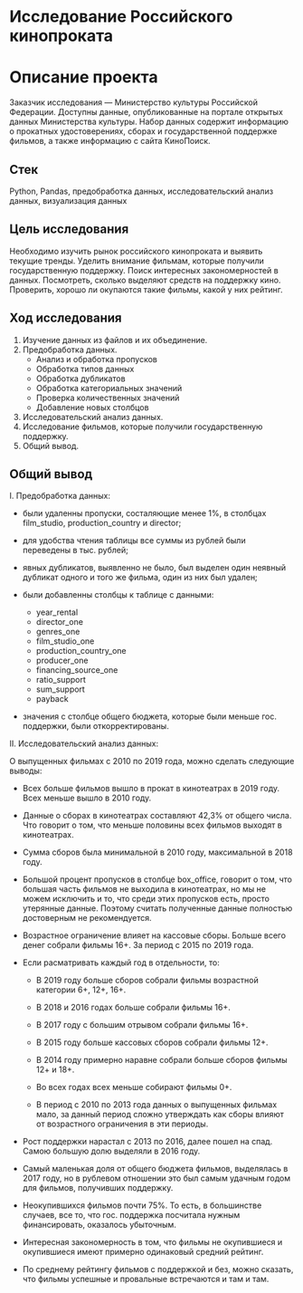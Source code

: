 # Исследование Российского кинопроката

# Описание проекта

Заказчик исследования — Министерство культуры Российской Федерации.
Доступны данные, опубликованные на портале открытых данных Министерства культуры. Набор данных содержит информацию о прокатных удостоверениях, сборах и государственной поддержке фильмов, а также информацию с сайта КиноПоиск.

## Стек
Python, Pandas, предобработка данных, исследовательский анализ данных, визуализация данных

## Цель исследования

Необходимо изучить рынок российского кинопроката и выявить текущие тренды. Уделить внимание фильмам, которые получили государственную поддержку. 
Поиск интересных закономерностей в данных. Посмотреть, сколько выделяют средств на поддержку кино. Проверить, хорошо ли окупаются такие фильмы, какой у них рейтинг.

## Ход исследования

1. Изучение данных из файлов и их объединение.  
2. Предобработка данных.  
    * Анализ и обработка пропусков
    * Обработка типов данных
    * Обработка дубликатов  
    * Обработка категориальных значений
    * Проверка количественных значений
    * Добавление новых столбцов
3. Исследовательский анализ данных.
4. Исследование фильмов, которые получили государственную поддержку.
5. Общий вывод.

## Общий вывод

I. Предобработка данных:

* были удаленны пропуски, состаляющие менее 1%, в столбцах film_studio, production_country и director;

* для удобства чтения таблицы все суммы из рублей были переведены в тыс. рублей;

* явных дубликатов, выявленно не было, был выделен один неявный дубликат одного и того же фильма, один из них был удален;

* были добавленны столбцы к таблице с данными: 
   * year_rental	
   * director_one
   * genres_one	
   * film_studio_one
   * production_country_one
   * producer_one
   * financing_source_one
   * ratio_support	
   * sum_support	
   * payback

* значения с столбце общего бюджета, которые были меньше гос. поддержки, были откорректированы. 

II. Исследовательский анализ данных:

О выпущенных фильмах с 2010 по 2019 года, можно сделать следующие выводы:

* Всех больше фильмов вышло в прокат в кинотеатрах в 2019 году. Всех меньше вышло в 2010 году.

* Данные о сборах в кинотеатрах составляют 42,3% от общего числа. Что говорит о том, что меньше половины всех фильмов выходят в кинотеатрах.

* Сумма сборов была минимальной в 2010 году, максимальной в 2018 году.

* Большой процент пропусков в столбце box_office, говорит о том, что большая часть фильмов не выходила в кинотеатрах, но мы не можем исключить и то, что среди этих пропусков есть, просто утерянные данные. Поэтому  считать полученные данные полностью достоверным не рекомендуется.

* Возрастное ограничение влияет на кассовые сборы. Больше всего денег собрали фильмы 16+. За период с 2015 по 2019 года.

* Если расматривать каждый год в отдельности, то:

   - В 2019 году больше сборов собрали фильмы возрастной категории 6+, 12+, 16+.

   - В 2018 и 2016 годах больше собрали фильмы 16+.

   - В 2017 году с большим отрывом собрали фильмы 16+. 
   
   - В 2015 году больше кассовых сборов собрали фильмы 12+.
   
   - В 2014 году примерно наравне собрали больше сборов фильмы 12+ и 18+.
    
   - Во всех годах всех меньше собирают фильмы 0+.
   
   - В период с 2010 по 2013 года данных о выпущенных фильмах мало, за данный период сложно утверждать как сборы влияют от возрастного ограничения в эти периоды.
   
* Рост поддержки нарастал с 2013 по 2016, далее пошел на спад. Самою большую долю выделяли в 2016 году.

* Самый маленькая доля от общего бюджета фильмов, выделялась в 2017 году, но в рублевом отношении это был самым удачным годом для фильмов, получивших поддержку. 

* Неокупившихся фильмов почти 75%. То есть, в большинстве случаев, все то, что гос. поддержка посчитала нужным финансировать, оказалось убыточным.

* Интересная закономерность в том, что фильмы не окупившиеся и окупившиеся имеют примерно одинаковый средний рейтинг.

* По среднему рейтингу фильмов с поддержкой и без, можно сказать, что фильмы успешные и провальные встречаются и там и там. 
